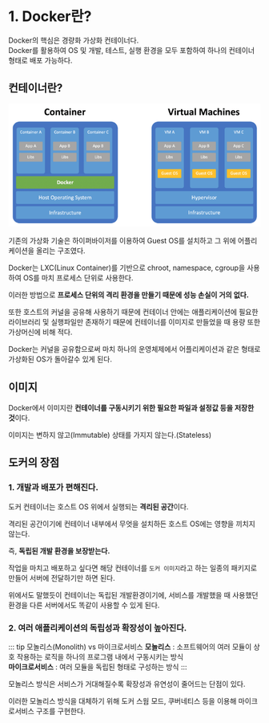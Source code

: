 # 1. Docker란?

Docker의 핵심은 경량화 가상화 컨테이너다.  
Docker를 활용하여 OS 및 개발, 테스트, 실행 환경을 모두 포함하여 하나의 컨테이너 형태로 배포 가능하다.

## 컨테이너란?

![container-vs-vm](/images/ETC-Docker/container-vs-vm.png)

기존의 가상화 기술은 하이퍼바이저를 이용하여 Guest OS를 설치하고 그 위에 어플리케이션을 올리는 구조였다.

Docker는 LXC(Linux Container)를 기반으로 chroot, namespace, cgroup을 사용하여 OS를 마치 프로세스 단위로 사용한다.

이러한 방법으로 **프로세스 단위의 격리 환경을 만들기 때문에 성능 손실이 거의 없다.**

또한 호스트의 커널을 공유해 사용하기 때문에 컨테이너 안에는 애플리케이션에 필요한 라이브러리 및 실행파일만 존재하기 때문에 컨테이너를 이미지로 만들었을 때 용량 또한 가상머신에 비해 적다.

Docker는 커널을 공유함으로써 마치 하나의 운영체제에서 어플리케이션과 같은 형태로 가상화된 OS가 돌아갈수 있게 된다.

## 이미지

Docker에서 이미지란 **컨테이너를 구동시키기 위한 필요한 파일과 설정값 등을 저장한 것**이다.

이미지는 변하지 않고(Immutable) 상태를 가지지 않는다.(Stateless)

## 도커의 장점

### 1. 개발과 배포가 편해진다.

도커 컨테이너는 호스트 OS 위에서 실행되는 **격리된 공간**이다.

격리된 공간이기에 컨테이너 내부에서 무엇을 설치하든 호스트 OS에는 영향을 끼치지 않는다.

즉, **독립된 개발 환경을 보장받는다.**

작업을 마치고 배포하고 싶다면 해당 컨테이너를 `도커 이미지`라고 하는 일종의 패키지로 만들어 서버에 전달하기만 하면 된다.

위에서도 말했듯이 컨테이너는 독립된 개발환경이기에, 서비스를 개발했을 때 사용했던 환경을 다른 서버에서도 똑같이 사용할 수 있게 된다.

### 2. 여러 애플리케이션의 독립성과 확장성이 높아진다.

::: tip 모놀리스(Monolith) vs 마이크로서비스
**모놀리스** : 소프트웨어의 여러 모듈이 상호 작용하는 로직을 하나의 프로그램 내에서 구동시키는 방식  
**마이크로서비스** : 여러 모듈을 독립된 형태로 구성하는 방식
:::

모놀리스 방식은 서비스가 거대해질수록 확장성과 유연성이 줄어드는 단점이 있다.

이러한 모놀리스 방식을 대체하기 위해 도커 스웜 모드, 쿠버네티스 등을 이용해 마이크로서비스 구조를 구현한다.
